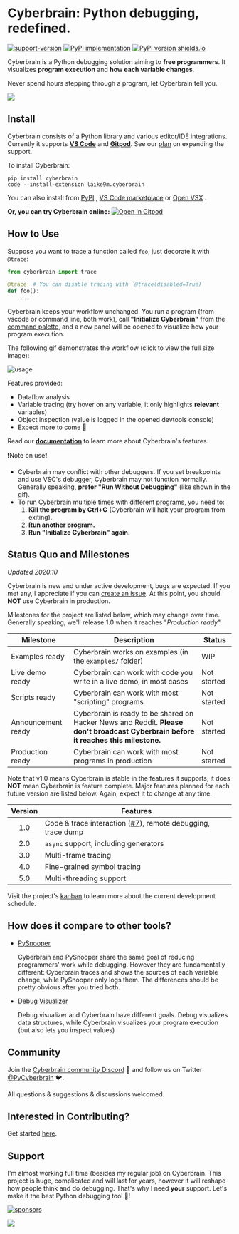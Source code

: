 # Cyberbrain: Python debugging, **redefined**.

[![support-version](https://img.shields.io/pypi/pyversions/cyberbrain)](https://img.shields.io/pypi/pyversions/cyberbrain)
[![PyPI implementation](https://img.shields.io/pypi/implementation/cyberbrain.svg)](https://pypi.org/project/cyberbrain/)
[![PyPI version shields.io](https://img.shields.io/pypi/v/cyberbrain.svg)](https://pypi.org/project/cyberbrain/)

Cyberbrain is a Python debugging solution aiming to **free programmers**. It visualizes **program execution** and **how each variable changes**.

Never spend hours stepping through a program, let Cyberbrain tell you.

![](https://user-images.githubusercontent.com/2592205/95418789-1820b480-08ed-11eb-9b3e-61c8cdbf187a.png)

## Install

Cyberbrain consists of a Python library and various editor/IDE integrations. Currently it supports **[VS Code](https://code.visualstudio.com/)** and **[Gitpod](https://www.gitpod.io/)**. See our [plan](https://github.com/laike9m/Cyberbrain/issues/24) on expanding the support.

To install Cyberbrain:

```
pip install cyberbrain
code --install-extension laike9m.cyberbrain
```

You can also install from [PyPI](https://pypi.org/project/cyberbrain/) , [VS Code marketplace](https://marketplace.visualstudio.com/items?itemName=laike9m.cyberbrain) or [Open VSX](https://open-vsx.org/extension/laike9m/cyberbrain) .

**Or, you can try Cyberbrain online:** [![Open in Gitpod](https://gitpod.io/button/open-in-gitpod.svg)](https://gitpod.io/#snapshot/0a28685c-8711-4e42-89fe-ba3d7a00bc2f)


## How to Use

Suppose you want to trace a function called `foo`, just decorate it with `@trace`:

```python
from cyberbrain import trace

@trace  # You can disable tracing with `@trace(disabled=True)`
def foo():
    ...
```

Cyberbrain keeps your workflow unchanged. You run a program (from vscode or command line, both work), call **"Initialize Cyberbrain"** from the [command palette](https://code.visualstudio.com/docs/getstarted/userinterface#_command-palette), and a new panel will be opened to visualize how your program execution.

The following gif demonstrates the workflow (click to view the full size image):

![usage](https://user-images.githubusercontent.com/2592205/95430485-ac484700-0900-11eb-814f-41ca84c022f9.gif)

Features provided:
- Dataflow analysis
- Variable tracing (try hover on any variable, it only highlights **relevant** variables)
- Object inspection (value is logged in the opened devtools console)
- Expect more to come 🤟

Read our **[documentation](docs/Features.md)** to learn more about Cyberbrain's features.

❗Note on use❗
- Cyberbrain may conflict with other debuggers. If you set breakpoints and use VSC's debugger, Cyberbrain may not function normally. Generally speaking, **prefer "Run Without Debugging"** (like shown in the gif).
- To run Cyberbrain multiple times with different programs, you need to:     
    1. **Kill the program by Ctrl+C** (Cyberbrain will halt your program from exiting).
    2. **Run another program.**
    3. **Run "Initialize Cyberbrain" again.**

## Status Quo and Milestones

*Updated 2020.10*

Cyberbrain is new and under active development, bugs are expected. If you met any, I appreciate if you can [create an issue](https://github.com/laike9m/Cyberbrain/issues/new). At this point, you should **NOT** use Cyberbrain in production.

Milestones for the project are listed below, which may change over time. Generally speaking, we'll release 1.0 when it reaches  "*Production ready*".

| Milestone        | Description                                                           | Status |
|------------------|-----------------------------------------------------------------------|--------|
| Examples ready   | Cyberbrain works on examples (in the `examples/` folder)      | WIP    |
| Live demo ready  | Cyberbrain can work with code you write in a live demo, in most cases | Not started    |
| Scripts ready     | Cyberbrain can work with most "scripting" programs                      | Not started    |
| Announcement ready | Cyberbrain is ready to be shared on Hacker News and Reddit. **Please don't broadcast Cyberbrain before it reaches this milestone.**                  | Not started    |
| Production ready | Cyberbrain can work with most programs in production                  | Not started    |

Note that v1.0 means Cyberbrain is stable in the features it supports, it does **NOT** mean Cyberbrain is feature complete. Major features planned for each future version are listed below. Again, expect it to change at any time.

| Version | Features                        |
|:-------:|---------------------------------|
| 1.0     | Code & trace interaction ([#7][m1]), remote debugging, trace dump
| 2.0     | `async` support, including generators |
| 3.0     | Multi-frame tracing             |
| 4.0     | Fine-grained symbol tracing     |
| 5.0     | Multi-threading support |

[m1]: https://github.com/laike9m/Cyberbrain/issues/7

Visit the project's [kanban](https://github.com/laike9m/Cyberbrain/projects/1) to learn more about the current development schedule.

## How does it compare to other tools?

- [PySnooper](https://github.com/cool-RR/PySnooper)

    Cyberbrain and PySnooper share the same goal of reducing programmers' work while debugging. However they are fundamentally different: Cyberbrain traces and shows the sources of each variable change, while PySnooper only logs them. The differences should be pretty obvious after you tried both.
    
- [Debug Visualizer](https://marketplace.visualstudio.com/items?itemName=hediet.debug-visualizer)

   Debug visualizer and Cyberbrain have different goals. Debug visualizes data structures, while Cyberbrain visualizes your program execution (but also lets you inspect values)

## Community

Join the [Cyberbrain community Discord](https://discord.gg/2TFYtBh) 💬 and follow us on Twitter [@PyCyberbrain](https://twitter.com/PyCyberbrain) 🐦.

All questions & suggestions & discussions welcomed.

## Interested in Contributing?
Get started [here](https://github.com/laike9m/Cyberbrain/blob/master/docs/Development.md).

## Support

I'm almost working full time (besides my regular job) on Cyberbrain. This project is huge, complicated and will last for years, however it will reshape how people think and do debugging. That's why I need **your** support. Let's make it the best Python debugging tool 🤟!

[![sponsors](https://user-images.githubusercontent.com/2592205/95780566-f888e380-0c80-11eb-95ed-07addcd161d4.png)](https://github.com/sponsors/laike9m) 

[![](https://www.buymeacoffee.com/assets/img/guidelines/download-assets-1.svg)](https://www.buymeacoffee.com/cyberbrain)
